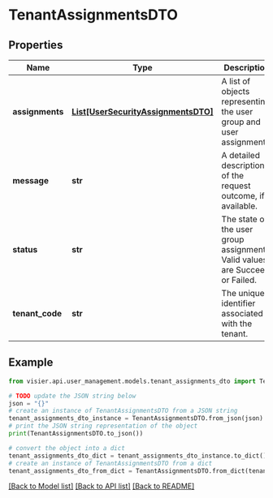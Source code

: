 # TenantAssignmentsDTO


## Properties

Name | Type | Description | Notes
------------ | ------------- | ------------- | -------------
**assignments** | [**List[UserSecurityAssignmentsDTO]**](UserSecurityAssignmentsDTO.md) | A list of objects representing the user group and user assignments. | [optional] 
**message** | **str** | A detailed description of the request outcome, if available. | [optional] 
**status** | **str** | The state of the user group assignment. Valid values are Succeed or Failed. | [optional] 
**tenant_code** | **str** | The unique identifier associated with the tenant. | [optional] 

## Example

```python
from visier.api.user_management.models.tenant_assignments_dto import TenantAssignmentsDTO

# TODO update the JSON string below
json = "{}"
# create an instance of TenantAssignmentsDTO from a JSON string
tenant_assignments_dto_instance = TenantAssignmentsDTO.from_json(json)
# print the JSON string representation of the object
print(TenantAssignmentsDTO.to_json())

# convert the object into a dict
tenant_assignments_dto_dict = tenant_assignments_dto_instance.to_dict()
# create an instance of TenantAssignmentsDTO from a dict
tenant_assignments_dto_from_dict = TenantAssignmentsDTO.from_dict(tenant_assignments_dto_dict)
```
[[Back to Model list]](../README.md#documentation-for-models) [[Back to API list]](../README.md#documentation-for-api-endpoints) [[Back to README]](../README.md)


